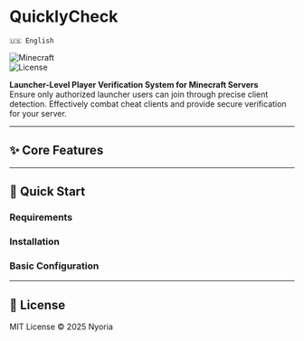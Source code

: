 # QuicklyCheck 

`🇺🇸 English`

![Minecraft](https://img.shields.io/badge/Minecraft-informational?logo=minecraft)  
![License](https://img.shields.io/badge/License-MIT-success)  

**Launcher-Level Player Verification System for Minecraft Servers**  
Ensure only authorized launcher users can join through precise client detection. Effectively combat cheat clients and provide secure verification for your server.  

---

## ✨ Core Features  

---

## 🚀 Quick Start  
### Requirements  

### Installation  

### Basic Configuration  

---

## 📜 License  
MIT License © 2025 Nyoria
